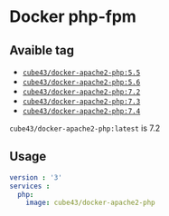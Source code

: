# Docker php-fpm

## Avaible tag

- [`cube43/docker-apache2-php:5.5`](https://github.com/cube43/docker-apache2-php/tree/5.5)
- [`cube43/docker-apache2-php:5.6`](https://github.com/cube43/docker-apache2-php/tree/5.6)
- [`cube43/docker-apache2-php:7.2`](https://github.com/cube43/docker-apache2-php/tree/7.2)
- [`cube43/docker-apache2-php:7.3`](https://github.com/cube43/docker-apache2-php/tree/7.3)
- [`cube43/docker-apache2-php:7.4`](https://github.com/cube43/docker-apache2-php/tree/7.4)

`cube43/docker-apache2-php:latest` is 7.2

## Usage

```yml
version : '3'
services :
  php:
    image: cube43/docker-apache2-php

